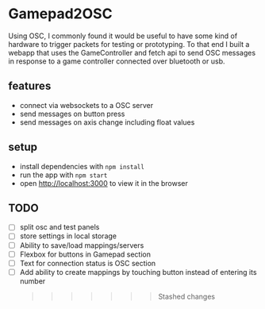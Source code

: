 # Gamepad2OSC

Using OSC, I commonly found it would be useful to have some kind of hardware to trigger packets for testing or prototyping. To that end I built a webapp that uses the GameController and fetch api
to send OSC messages in response to a game controller connected over bluetooth or usb.

## features

- connect via websockets to a OSC server
- send messages on button press
- send messages on axis change including float values

## setup

- install dependencies with `npm install`
- run the app with `npm start`
- open [http://localhost:3000](http://localhost:3000) to view it in the browser

## TODO

- [ ] split osc and test panels
- [ ] store settings in local storage
- [ ] Ability to save/load mappings/servers
- [ ] Flexbox for buttons in Gamepad section
- [ ] Text for connection status is OSC section
- [ ] Add ability to create mappings by touching button instead of entering its number
  > > > > > > > Stashed changes
